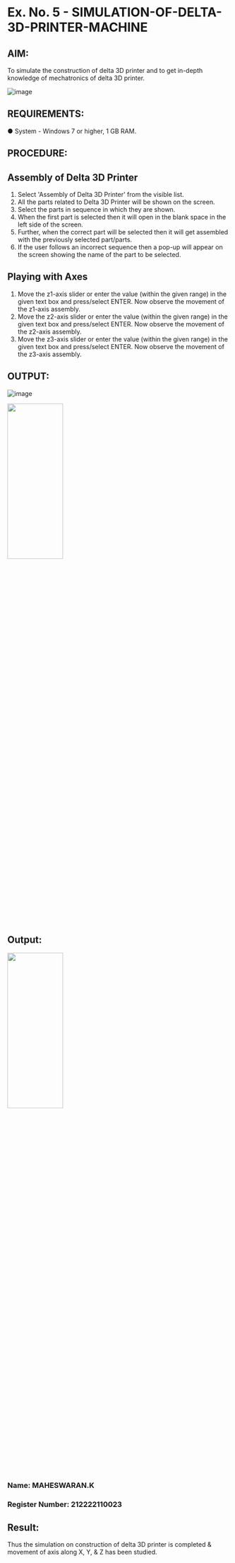 # Ex. No. 5 - SIMULATION-OF-DELTA-3D-PRINTER-MACHINE
## AIM:
To simulate the construction of delta 3D printer and to get in-depth knowledge of mechatronics of delta 3D printer.

![image](https://github.com/Sellakumar1987/Ex.-No.-5---SIMULATION-OF-DELTA-3D-PRINTER-MACHINE/assets/113594316/c784471e-098f-456d-9c1b-e9f0ce56cc9b)

## REQUIREMENTS:
●	System - Windows 7 or higher, 1 GB RAM.

## PROCEDURE:
## Assembly of Delta 3D Printer
1.	Select 'Assembly of Delta 3D Printer' from the visible list.
2.	All the parts related to Delta 3D Printer will be shown on the screen.
3.	Select the parts in sequence in which they are shown.
4.	When the first part is selected then it will open in the blank space in the left side of the screen.
5.	Further, when the correct part will be selected then it will get assembled with the previously selected part/parts.
6.	If the user follows an incorrect sequence then a pop-up will appear on the screen showing the name of the part to be selected.

## Playing with Axes
1.	Move the z1-axis slider or enter the value (within the given range) in the given text box and press/select ENTER. Now observe the movement of the z1-axis assembly.
2.	Move the z2-axis slider or enter the value (within the given range) in the given text box and press/select ENTER. Now observe the movement of the z2-axis assembly.
3.	Move the z3-axis slider or enter the value (within the given range) in the given text box and press/select ENTER. Now observe the movement of the z3-axis assembly.

## OUTPUT:
![image](https://github.com/Sellakumar1987/Ex.-No.-5---SIMULATION-OF-DELTA-3D-PRINTER-MACHINE/assets/113594316/10304caa-3e0f-4c4a-bd73-3cadb477a64b)

<img height=30% width=50% src="https://github.com/Sellakumar1987/Ex.-No.-5---SIMULATION-OF-DELTA-3D-PRINTER-MACHINE/assets/113594316/1f3e6b6d-0724-41dc-b7d2-15516060d066">

## Output:
<img height=30% width=50% src="https://github.com/ROHITJAIND/Ex.-No.-5---SIMULATION-OF-DELTA-3D-PRINTER-MACHINE/assets/118707073/9b00d783-b28d-4db7-a357-98eb1c57c4ec">

### Name: MAHESWARAN.K
### Register Number: 212222110023

## Result: 
Thus the simulation on construction of delta 3D printer is completed & movement of axis along X, Y, & Z has been studied.
